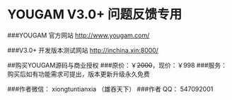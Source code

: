 # YOUGAM V3.0+ 问题反馈专用

###YOUGAM 官方网站
http://www.yougam.com/

###V3.0+ 开发版本测试网站
http://inchina.xin:8000/

##购买YOUGAM源码与商业授权
###原价：￥~~2000~~，现价：￥998
###服务：购买后如有功能需求可提出，版本更新升级永久免费


###作者微信：
xiongtuntianxia （雄吞天下）
###作者  QQ：
547092001

